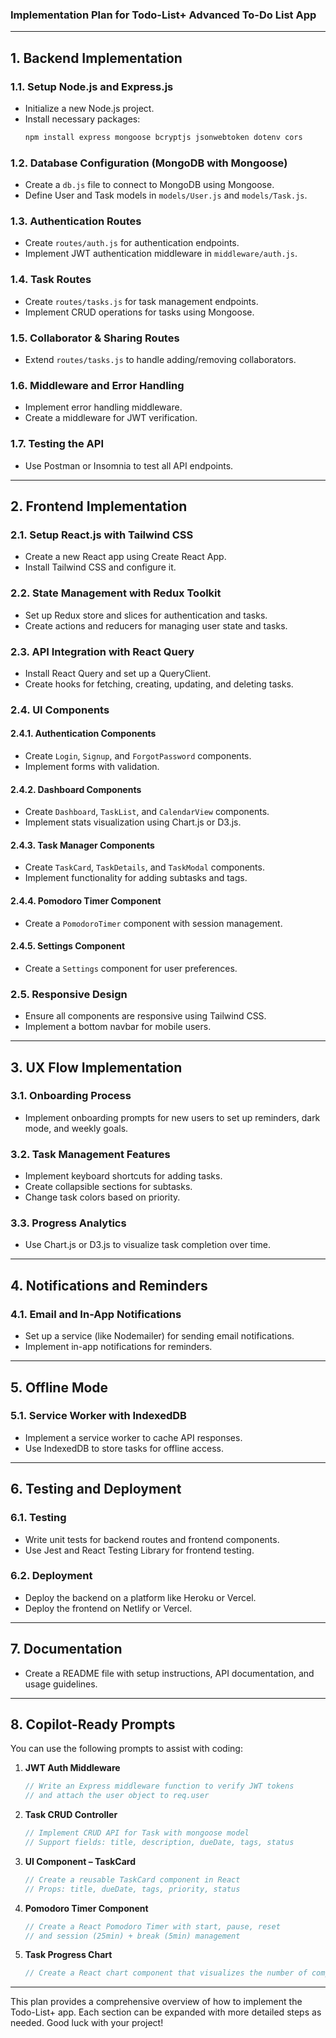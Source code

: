 ### Implementation Plan for Todo-List+ Advanced To-Do List App

---

## 1. **Backend Implementation**

### 1.1. **Setup Node.js and Express.js**

- Initialize a new Node.js project.
- Install necessary packages:
  ```bash
  npm install express mongoose bcryptjs jsonwebtoken dotenv cors
  ```

### 1.2. **Database Configuration (MongoDB with Mongoose)**

- Create a `db.js` file to connect to MongoDB using Mongoose.
- Define User and Task models in `models/User.js` and `models/Task.js`.

### 1.3. **Authentication Routes**

- Create `routes/auth.js` for authentication endpoints.
- Implement JWT authentication middleware in `middleware/auth.js`.

### 1.4. **Task Routes**

- Create `routes/tasks.js` for task management endpoints.
- Implement CRUD operations for tasks using Mongoose.

### 1.5. **Collaborator & Sharing Routes**

- Extend `routes/tasks.js` to handle adding/removing collaborators.

### 1.6. **Middleware and Error Handling**

- Implement error handling middleware.
- Create a middleware for JWT verification.

### 1.7. **Testing the API**

- Use Postman or Insomnia to test all API endpoints.

---

## 2. **Frontend Implementation**

### 2.1. **Setup React.js with Tailwind CSS**

- Create a new React app using Create React App.
- Install Tailwind CSS and configure it.

### 2.2. **State Management with Redux Toolkit**

- Set up Redux store and slices for authentication and tasks.
- Create actions and reducers for managing user state and tasks.

### 2.3. **API Integration with React Query**

- Install React Query and set up a QueryClient.
- Create hooks for fetching, creating, updating, and deleting tasks.

### 2.4. **UI Components**

#### 2.4.1. **Authentication Components**

- Create `Login`, `Signup`, and `ForgotPassword` components.
- Implement forms with validation.

#### 2.4.2. **Dashboard Components**

- Create `Dashboard`, `TaskList`, and `CalendarView` components.
- Implement stats visualization using Chart.js or D3.js.

#### 2.4.3. **Task Manager Components**

- Create `TaskCard`, `TaskDetails`, and `TaskModal` components.
- Implement functionality for adding subtasks and tags.

#### 2.4.4. **Pomodoro Timer Component**

- Create a `PomodoroTimer` component with session management.

#### 2.4.5. **Settings Component**

- Create a `Settings` component for user preferences.

### 2.5. **Responsive Design**

- Ensure all components are responsive using Tailwind CSS.
- Implement a bottom navbar for mobile users.

---

## 3. **UX Flow Implementation**

### 3.1. **Onboarding Process**

- Implement onboarding prompts for new users to set up reminders, dark mode, and weekly goals.

### 3.2. **Task Management Features**

- Implement keyboard shortcuts for adding tasks.
- Create collapsible sections for subtasks.
- Change task colors based on priority.

### 3.3. **Progress Analytics**

- Use Chart.js or D3.js to visualize task completion over time.

---

## 4. **Notifications and Reminders**

### 4.1. **Email and In-App Notifications**

- Set up a service (like Nodemailer) for sending email notifications.
- Implement in-app notifications for reminders.

---

## 5. **Offline Mode**

### 5.1. **Service Worker with IndexedDB**

- Implement a service worker to cache API responses.
- Use IndexedDB to store tasks for offline access.

---

## 6. **Testing and Deployment**

### 6.1. **Testing**

- Write unit tests for backend routes and frontend components.
- Use Jest and React Testing Library for frontend testing.

### 6.2. **Deployment**

- Deploy the backend on a platform like Heroku or Vercel.
- Deploy the frontend on Netlify or Vercel.

---

## 7. **Documentation**

- Create a README file with setup instructions, API documentation, and usage guidelines.

---

## 8. **Copilot-Ready Prompts**

You can use the following prompts to assist with coding:

1. **JWT Auth Middleware**
   ```javascript
   // Write an Express middleware function to verify JWT tokens
   // and attach the user object to req.user
   ```

2. **Task CRUD Controller**
   ```javascript
   // Implement CRUD API for Task with mongoose model
   // Support fields: title, description, dueDate, tags, status
   ```

3. **UI Component – TaskCard**
   ```javascript
   // Create a reusable TaskCard component in React
   // Props: title, dueDate, tags, priority, status
   ```

4. **Pomodoro Timer Component**
   ```javascript
   // Create a React Pomodoro Timer with start, pause, reset
   // and session (25min) + break (5min) management
   ```

5. **Task Progress Chart**
   ```javascript
   // Create a React chart component that visualizes the number of completed tasks over the past 7 days
   ```

---

This plan provides a comprehensive overview of how to implement the Todo-List+ app. Each section can be expanded with more detailed steps as needed. Good luck with your project!